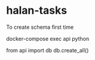 # halan-tasks

To create schema first time

docker-compose exec api python

from api import db
db.create_all()
